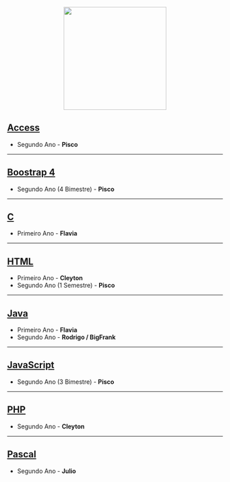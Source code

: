 <p align="center">
    <img src="https://user-images.githubusercontent.com/41977137/68078034-7f64e900-fdad-11e9-98cd-e2184882c3ba.png" width="240">
</p>




## [Access](https://github.com/JoaoPedroAlvarenga/RezendeRammel_lessons/tree/master/Access)

- Segundo Ano - <b> Pisco </b> 

---

## [Boostrap 4](https://github.com/JoaoPedroAlvarenga/RezendeRammel_lessons/tree/master/Boostrap)

- Segundo Ano (4 Bimestre) - <b> Pisco </b> 

---

## [C](https://github.com/JoaoPedroAlvarenga/RezendeRammel_lessons/tree/master/C)

- Primeiro Ano - <strong> Flavia </strong>

---
## [HTML]()

- Primeiro Ano - <strong> Cleyton </strong> <br>
- Segundo Ano (1 Semestre) - <strong> Pisco </strong> 

---
## [Java]()

- Primeiro Ano - <strong> Flavia </strong> <br> 
- Segundo Ano - <strong> Rodrigo / BigFrank </strong>

---
## [JavaScript]()

- Segundo Ano (3 Bimestre) - <strong> Pisco </strong>

---
## [PHP]()

- Segundo Ano - <strong> Cleyton </strong>

---
## [Pascal]()

- Segundo Ano - <strong> Julio </strong>


